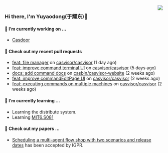 <img align="right" src="https://github-readme-stats.vercel.app/api?username=leo220yuyaodog&show_icons=true&icon_color=805AD5&text_color=718096&bg_color=ffffff&hide_title=true" />

### Hi there, I'm Yuyaodong(于耀东)👋
#### 🔭 I’m currently working on ...
- [Casdoor](https://github.com/casdoor)

#### 🔨 Check out my recent pull requests

- [feat: file manager](https://github.com/casvisor/casvisor/pull/86) on [casvisor/casvisor](https://github.com/casvisor/casvisor) (1 day ago)
- [feat: improve command terminal UI](https://github.com/casvisor/casvisor/pull/85) on [casvisor/casvisor](https://github.com/casvisor/casvisor) (5 days ago)
- [docs: add command docs](https://github.com/casbin/casvisor-website/pull/16) on [casbin/casvisor-website](https://github.com/casbin/casvisor-website) (2 weeks ago)
- [feat: improve commandEditPage UI](https://github.com/casvisor/casvisor/pull/84) on [casvisor/casvisor](https://github.com/casvisor/casvisor) (2 weeks ago)
- [feat: executing commands on multiple machines](https://github.com/casvisor/casvisor/pull/79) on [casvisor/casvisor](https://github.com/casvisor/casvisor) (2 weeks ago)

#### 🌱 I’m currently learning ...
- Learning the distribute system.
- Learning [MIT6.S081](https://pdos.csail.mit.edu/6.828/2021/schedule.html)

#### 📜 Check out my papers ...
- [Scheduling a multi-agent flow shop with two scenarios and release dates](https://www.tandfonline.com/doi/full/10.1080/00207543.2023.2188646) has been accepted by IGPR.

